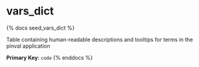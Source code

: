 # vars_dict

{% docs seed_vars_dict %}

Table containing human-readable descriptions and tooltips for terms in the pinval application

**Primary Key**: `code`
{% enddocs %}